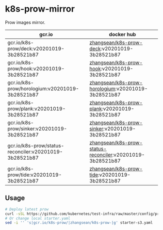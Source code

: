 # k8s-prow-mirror

Prow images mirror.

gcr.io | docker hub
---|---
gcr.io/k8s-prow/deck:v20201019-3b28521b87 | [zhangsean/k8s-prow-deck](https://hub.docker.com/r/zhangsean/k8s-prow-deck):v20201019-3b28521b87
gcr.io/k8s-prow/hook:v20201019-3b28521b87 | [zhangsean/k8s-prow-hook](https://hub.docker.com/r/zhangsean/k8s-prow-hook):v20201019-3b28521b87
gcr.io/k8s-prow/horologium:v20201019-3b28521b87 | [zhangsean/k8s-prow-horologium](https://hub.docker.com/r/zhangsean/k8s-prow-horologium):v20201019-3b28521b87
gcr.io/k8s-prow/plank:v20201019-3b28521b87 | [zhangsean/k8s-prow-plank](https://hub.docker.com/r/zhangsean/k8s-prow-plank):v20201019-3b28521b87
gcr.io/k8s-prow/sinker:v20201019-3b28521b87 | [zhangsean/k8s-prow-sinker](https://hub.docker.com/r/zhangsean/k8s-prow-sinker):v20201019-3b28521b87
gcr.io/k8s-prow/status-reconciler:v20201019-3b28521b87 | [zhangsean/k8s-prow-status-reconciler](https://hub.docker.com/r/zhangsean/k8s-prow-status-reconciler):v20201019-3b28521b87
gcr.io/k8s-prow/tide:v20201019-3b28521b87 | [zhangsean/k8s-prow-tide](https://hub.docker.com/r/zhangsean/k8s-prow-tide):v20201019-3b28521b87

## Usage

```bash
# Deploy latest prow
curl -sSL https://github.com/kubernetes/test-infra/raw/master/config/prow/cluster/starter-s3.yaml | sed 's|gcr.io/k8s-prow/|zhangsean/k8s-prow-|g' | kubectl apply -f -
# Or change local starter.yaml
sed -i '' 's|gcr.io/k8s-prow/|zhangsean/k8s-prow-|g' starter-s3.yaml
```
